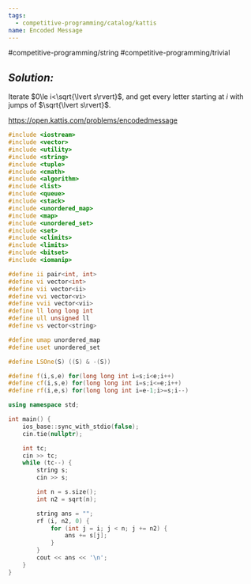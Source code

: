 ```yaml
---
tags:
  - competitive-programming/catalog/kattis
name: Encoded Message
---
```

#competitive-programming/string
#competitive-programming/trivial
## _Solution:_
Iterate $0\le i<\sqrt{\lvert s\rvert}$, and get every letter starting at $i$ with jumps of $\sqrt{\lvert s\rvert}$.

https://open.kattis.com/problems/encodedmessage
```cpp
#include <iostream>
#include <vector>
#include <utility>
#include <string>
#include <tuple>
#include <cmath>
#include <algorithm>
#include <list>
#include <queue>
#include <stack>
#include <unordered_map>
#include <map>
#include <unordered_set>
#include <set>
#include <climits>
#include <limits>
#include <bitset>
#include <iomanip>

#define ii pair<int, int>
#define vi vector<int>
#define vii vector<ii>
#define vvi vector<vi>
#define vvii vector<vii>
#define ll long long int
#define ull unsigned ll
#define vs vector<string>

#define umap unordered_map
#define uset unordered_set

#define LSOne(S) ((S) & -(S))

#define f(i,s,e) for(long long int i=s;i<e;i++)
#define cf(i,s,e) for(long long int i=s;i<=e;i++)
#define rf(i,e,s) for(long long int i=e-1;i>=s;i--)

using namespace std;

int main() {
    ios_base::sync_with_stdio(false);
    cin.tie(nullptr);

    int tc;
    cin >> tc;
    while (tc--) {
        string s;
        cin >> s;

        int n = s.size();
        int n2 = sqrt(n);

        string ans = "";
        rf (i, n2, 0) {
            for (int j = i; j < n; j += n2) {
                ans += s[j];
            }
        }
        cout << ans << '\n';
    }
}
```